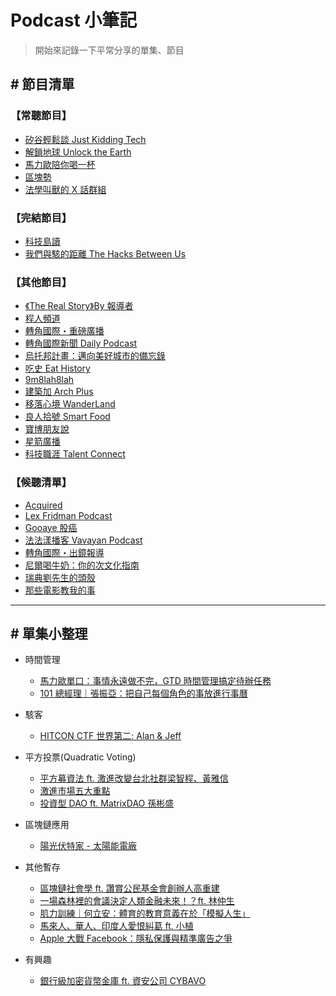 ##### <!-- ref -->

###### <!-- 常聽節目 -->

[矽谷輕鬆談 just kidding tech]: https://podcasts.apple.com/tw/podcast/%E7%9F%BD%E8%B0%B7%E8%BC%95%E9%AC%86%E8%AB%87-just-kidding-tech/id1493189417
[解鎖地球 unlock the earth]: https://podcasts.apple.com/tw/podcast/%E8%A7%A3%E9%8E%96%E5%9C%B0%E7%90%83-unlock-the-earth/id1476564589
[馬力歐陪你喝一杯]: https://podcasts.apple.com/tw/podcast/%E9%A6%AC%E5%8A%9B%E6%AD%90%E9%99%AA%E4%BD%A0%E5%96%9D%E4%B8%80%E6%9D%AF/id1192212072
[區塊勢]: https://podcasts.apple.com/tw/podcast/%E5%8D%80%E5%A1%8A%E5%8B%A2/id1441274280
[《the real story》by 報導者]: https://podcasts.apple.com/tw/podcast/the-real-story-by-%E5%A0%B1%E5%B0%8E%E8%80%85/id1525816185
[程人頻道]: https://podcasts.apple.com/tw/podcast/%E7%A8%8B%E4%BA%BA%E9%A0%BB%E9%81%93/id1533113063
[轉角國際・重磅廣播]: https://podcasts.apple.com/tw/podcast/%E8%BD%89%E8%A7%92%E5%9C%8B%E9%9A%9B-%E9%87%8D%E7%A3%85%E5%BB%A3%E6%92%AD/id1202558455
[轉角國際新聞 daily podcast]: https://podcasts.apple.com/tw/podcast/%E8%BD%89%E8%A7%92%E5%9C%8B%E9%9A%9B%E6%96%B0%E8%81%9E-daily-podcast/id1469553043
[烏托邦計畫：邁向美好城市的備忘錄]: https://podcasts.apple.com/tw/podcast/%E7%83%8F%E6%89%98%E9%82%A6%E8%A8%88%E7%95%AB-%E9%82%81%E5%90%91%E7%BE%8E%E5%A5%BD%E5%9F%8E%E5%B8%82%E7%9A%84%E5%82%99%E5%BF%98%E9%8C%84/id1578610001
[法學叫獸的 x 話群組]: https://podcasts.apple.com/tw/podcast/%E6%B3%95%E5%AD%B8%E5%8F%AB%E7%8D%B8%E7%9A%84x%E8%A9%B1%E7%BE%A4%E7%B5%84/id1543589611
[寶博朋友說]: https://podcasts.apple.com/tw/podcast/%E5%AF%B6%E5%8D%9A%E6%9C%8B%E5%8F%8B%E8%AA%AA/id1484923390
[建築加 arch plus]: https://podcasts.apple.com/tw/podcast/%E5%BB%BA%E7%AF%89%E5%8A%A0-arch-plus/id1505803192
[移落心境 wanderland]: https://podcasts.apple.com/tw/podcast/%E7%A7%BB%E8%90%BD%E5%BF%83%E5%A2%83-wanderland/id1515532162
[9m8lah8lah]: https://podcasts.apple.com/tw/podcast/9m8lah8lah/id1517855276
[吃史 eat history]: https://podcasts.apple.com/tw/podcast/%E5%90%83%E5%8F%B2-eat-history/id1512632541
[星箭廣播]: https://podcasts.apple.com/tw/podcast/%E6%98%9F%E7%AE%AD%E5%BB%A3%E6%92%AD/id1459758276
[良人拾號 smart food]: https://podcasts.apple.com/tw/podcast/%E8%89%AF%E4%BA%BA%E6%8B%BE%E8%99%9Fsmart-food/id1412392029
[科技職涯 talent connect]: https://podcasts.apple.com/tw/podcast/%E7%A7%91%E6%8A%80%E8%81%B7%E6%B6%AF-talent-connect/id1500645516

###### <!-- 完結節目 -->

[科技島讀]: https://podcasts.apple.com/tw/podcast/%E7%A7%91%E6%8A%80%E5%B3%B6%E8%AE%80/id1264391007
[我們與駭的距離 the hacks between us]: https://podcasts.apple.com/tw/podcast/%E6%88%91%E5%80%91%E8%88%87%E9%A7%AD%E7%9A%84%E8%B7%9D%E9%9B%A2-the-hacks-between-us/id1516406528

###### <!-- 候聽清單 -->

[acquired]: https://podcasts.apple.com/tw/podcast/acquired/id1050462261
[lex fridman podcast]: https://podcasts.apple.com/tw/podcast/lex-fridman-podcast/id1434243584
[gooaye 股癌]: https://podcasts.apple.com/tw/podcast/gooaye-%E8%82%A1%E7%99%8C/id1500839292
[法法漾播客 vavayan podcast]: https://podcasts.apple.com/tw/podcast/%E6%B3%95%E6%B3%95%E6%BC%BE%E6%92%AD%E5%AE%A2vavayan-podcast/id1500383868
[轉角國際・出鏡報導]: https://podcasts.apple.com/tw/podcast/%E8%BD%89%E8%A7%92%E5%9C%8B%E9%9A%9B-%E5%87%BA%E9%8F%A1%E5%A0%B1%E5%B0%8E/id1615138951
[尼爾喝牛奶：你的次文化指南]: https://podcasts.apple.com/tw/podcast/%E5%B0%BC%E7%88%BE%E5%96%9D%E7%89%9B%E5%A5%B6-%E4%BD%A0%E7%9A%84%E6%AC%A1%E6%96%87%E5%8C%96%E6%8C%87%E5%8D%97/id1440108889
[瑞典劉先生的頭殼]: https://podcasts.apple.com/tw/podcast/%E7%91%9E%E5%85%B8%E5%8A%89%E5%85%88%E7%94%9F%E7%9A%84%E9%A0%AD%E6%AE%BC/id1503238087
[那些電影教我的事]: https://podcasts.apple.com/tw/podcast/%E9%82%A3%E4%BA%9B%E9%9B%BB%E5%BD%B1%E6%95%99%E6%88%91%E7%9A%84%E4%BA%8B/id1519378369

###### <!-- 單集小整理 -->

[陽光伏特家 - 太陽能電廠]: https://podcasts.apple.com/tw/podcast/%E5%8D%80%E5%A1%8A%E5%8B%A2/id1441274280?i=1000480833455
[投資型 dao ft. matrixdao 孫彬盛]: https://podcasts.apple.com/tw/podcast/%E5%8D%80%E5%A1%8A%E5%8B%A2/id1441274280?i=1000554913186
[激進市場五大重點]: https://podcasts.apple.com/tw/podcast/%E5%AF%B6%E5%8D%9A%E6%9C%8B%E5%8F%8B%E8%AA%AA/id1484923390?i=1000456655038
[平方募資法 ft. 激進改變台北社群梁智程、黃雅信]: https://podcasts.apple.com/tw/podcast/%E5%8D%80%E5%A1%8A%E5%8B%A2/id1441274280?i=1000487129036
[銀行級加密貨幣金庫 ft. 資安公司 cybavo]: https://podcasts.apple.com/tw/podcast/%E5%8D%80%E5%A1%8A%E5%8B%A2/id1441274280?i=1000499079707
[馬力歐單口：事情永遠做不完，gtd 時間管理搞定待辦任務]: https://podcasts.apple.com/ca/podcast/%E6%98%A5%E6%97%A5%E8%BF%B7%E4%BD%A0%E5%AD%A3-%E9%A6%AC%E5%8A%9B%E6%AD%90%E5%96%AE%E5%8F%A3%E7%89%B9%E8%BC%AF-%E4%BA%8B%E6%83%85%E6%B0%B8%E9%81%A0%E5%81%9A%E4%B8%8D%E5%AE%8C-%E7%94%A8gtd%E6%99%82%E9%96%93%E7%AE%A1%E7%90%86%E4%B9%8B%E8%A1%93%E6%90%9E%E5%AE%9A%E5%BE%85%E8%BE%A6%E4%BB%BB%E5%8B%99/id1192212072?i=1000475401681
[101 總經理｜張振亞：把自己每個角色的事放進行事曆]: https://podcasts.apple.com/nz/podcast/s4ep24-%E5%8F%B0%E5%8C%97101%E7%B8%BD%E7%B6%93%E7%90%86-%E5%BC%B5%E6%8C%AF%E4%BA%9E-%E7%B6%93%E7%87%9F%E5%AE%B6%E5%BA%AD%E4%B9%9F%E9%9C%80%E8%A6%81%E7%AD%96%E7%95%A5-%E6%8A%8A%E8%87%AA%E5%B7%B1%E6%AF%8F%E5%80%8B%E8%A7%92%E8%89%B2%E8%A9%B2%E5%81%9A%E7%9A%84%E4%BA%8B%E6%94%BE%E9%80%B2%E8%A1%8C%E4%BA%8B%E6%9B%86%E5%B0%B1%E4%B8%8D%E6%9C%83%E7%84%A6%E6%85%AE/id1192212072?i=1000499559348
[區塊鏈社會學 ft. 讚賞公民基金會創辦人高重建]: https://podcasts.apple.com/tw/podcast/%E5%8D%80%E5%A1%8A%E5%8B%A2/id1441274280?i=1000484946425
[一場森林裡的會議決定人類金融未來！？ft. 林仲生]: https://podcasts.apple.com/tw/podcast/%E5%AF%B6%E5%8D%9A%E6%9C%8B%E5%8F%8B%E8%AA%AA/id1484923390?i=1000455346463
[肌力訓練｜何立安：體育的教育意義在於「模擬人生」]: https://podcasts.apple.com/tw/podcast/%E9%A6%AC%E5%8A%9B%E6%AD%90%E9%99%AA%E4%BD%A0%E5%96%9D%E4%B8%80%E6%9D%AF/id1192212072?i=1000488774682
[馬來人、華人、印度人愛恨糾葛 ft. 小植]: https://podcasts.apple.com/tw/podcast/%E8%A7%A3%E9%8E%96%E5%9C%B0%E7%90%83-unlock-the-earth/id1476564589?i=1000539102408
[apple 大戰 facebook：隱私保護與精準廣告之爭]: https://podcasts.apple.com/tw/podcast/%E7%9F%BD%E8%B0%B7%E8%BC%95%E9%AC%86%E8%AB%87-just-kidding-tech/id1493189417?i=1000509061572
[hitcon ctf 世界第二: alan & jeff]: https://podcasts.apple.com/tw/podcast/%E6%88%91%E5%80%91%E8%88%87%E9%A7%AD%E7%9A%84%E8%B7%9D%E9%9B%A2-the-hacks-between-us/id1516406528?i=1000504030181

# Podcast 小筆記

> 開始來記錄一下平常分享的單集、節目

## # 節目清單

### 【常聽節目】

- [矽谷輕鬆談 Just Kidding Tech]
- [解鎖地球 Unlock the Earth]
- [馬力歐陪你喝一杯]
- [區塊勢]
- [法學叫獸的 X 話群組]

### 【完結節目】

- [科技島讀]
- [我們與駭的距離 The Hacks Between Us]

### 【其他節目】

- [《The Real Story》By 報導者]
- [程人頻道]
- [轉角國際・重磅廣播]
- [轉角國際新聞 Daily Podcast]
- [烏托邦計畫：邁向美好城市的備忘錄]
- [吃史 Eat History]
- [9m8lah8lah]
- [建築加 Arch Plus]
- [移落心境 WanderLand]
- [良人拾號 Smart Food]
- [寶博朋友說]
- [星箭廣播]
- [科技職涯 Talent Connect]

### 【候聽清單】

- [Acquired]
- [Lex Fridman Podcast]
- [Gooaye 股癌]
- [法法漾播客 Vavayan Podcast]
- [轉角國際・出鏡報導]
- [尼爾喝牛奶：你的次文化指南]
- [瑞典劉先生的頭殼]
- [那些電影教我的事]

---

## # 單集小整理

- 時間管理

  - [馬力歐單口：事情永遠做不完，GTD 時間管理搞定待辦任務]
  - [101 總經理｜張振亞：把自己每個角色的事放進行事曆]

- 駭客

  - [HITCON CTF 世界第二: Alan & Jeff]

- 平方投票(Quadratic Voting)

  - [平方募資法 ft. 激進改變台北社群梁智程、黃雅信]
  - [激進市場五大重點]
  - [投資型 DAO ft. MatrixDAO 孫彬盛]

- 區塊鏈應用

  - [陽光伏特家 - 太陽能電廠]

- 其他暫存

  - [區塊鏈社會學 ft. 讚賞公民基金會創辦人高重建]
  - [一場森林裡的會議決定人類金融未來！？ft. 林仲生]
  - [肌力訓練｜何立安：體育的教育意義在於「模擬人生」]
  - [馬來人、華人、印度人愛恨糾葛 ft. 小植]
  - [Apple 大戰 Facebook：隱私保護與精準廣告之爭]

- 有興趣

  - [銀行級加密貨幣金庫 ft. 資安公司 CYBAVO]
